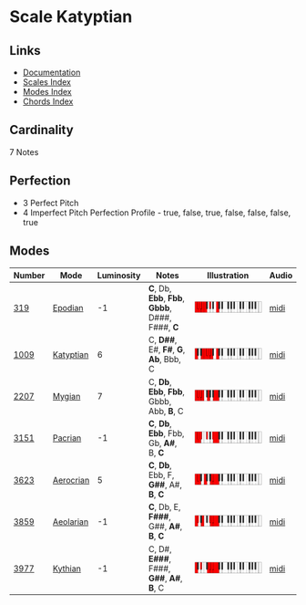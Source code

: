 # Scale Katyptian

## Links

- [Documentation](README.md)
- [Scales Index](Scales.md)
- [Modes Index](Modes.md)
- [Chords Index](Chords.md)

## Cardinality

7 Notes

## Perfection

- 3 Perfect Pitch
- 4 Imperfect Pitch
Perfection Profile - true, false, true, false, false, false, true

## Modes

| Number | Mode | Luminosity | Notes | Illustration | Audio |
|--------|------|------------|-------|--------------|-------|
| [319](https://ianring.com/musictheory/scales/319) | [Epodian](ModeEpodian.md) | -1 | **C**, Db, **Ebb**, **Fbb**, **Gbbb**, D###, F###, **C** | ![CNaturalEpodian](ModeCNaturalEpodian.png) | [midi](https://github.com/edipermadi/music/blob/main/docs/ModeCNaturalEpodian.mid?raw=true) | 
| [1009](https://ianring.com/musictheory/scales/1009) | [Katyptian](ModeKatyptian.md) | 6 | C, **D##**, E#, **F#**, **G**, **Ab**, Bbb, C | ![CNaturalKatyptian](ModeCNaturalKatyptian.png) | [midi](https://github.com/edipermadi/music/blob/main/docs/ModeCNaturalKatyptian.mid?raw=true) | 
| [2207](https://ianring.com/musictheory/scales/2207) | [Mygian](ModeMygian.md) | 7 | C, **Db**, **Ebb**, **Fbb**, Gbbb, Abb, **B**, C | ![CNaturalMygian](ModeCNaturalMygian.png) | [midi](https://github.com/edipermadi/music/blob/main/docs/ModeCNaturalMygian.mid?raw=true) | 
| [3151](https://ianring.com/musictheory/scales/3151) | [Pacrian](ModePacrian.md) | -1 | **C**, **Db**, **Ebb**, Fbb, Gb, **A#**, B, **C** | ![CNaturalPacrian](ModeCNaturalPacrian.png) | [midi](https://github.com/edipermadi/music/blob/main/docs/ModeCNaturalPacrian.mid?raw=true) | 
| [3623](https://ianring.com/musictheory/scales/3623) | [Aerocrian](ModeAerocrian.md) | 5 | **C**, **Db**, Ebb, F, **G##**, A#, **B**, **C** | ![CNaturalAerocrian](ModeCNaturalAerocrian.png) | [midi](https://github.com/edipermadi/music/blob/main/docs/ModeCNaturalAerocrian.mid?raw=true) | 
| [3859](https://ianring.com/musictheory/scales/3859) | [Aeolarian](ModeAeolarian.md) | -1 | **C**, Db, E, **F###**, G##, **A#**, **B**, **C** | ![CNaturalAeolarian](ModeCNaturalAeolarian.png) | [midi](https://github.com/edipermadi/music/blob/main/docs/ModeCNaturalAeolarian.mid?raw=true) | 
| [3977](https://ianring.com/musictheory/scales/3977) | [Kythian](ModeKythian.md) | -1 | C, D#, **E###**, F###, **G##**, **A#**, **B**, C | ![CNaturalKythian](ModeCNaturalKythian.png) | [midi](https://github.com/edipermadi/music/blob/main/docs/ModeCNaturalKythian.mid?raw=true) | 
